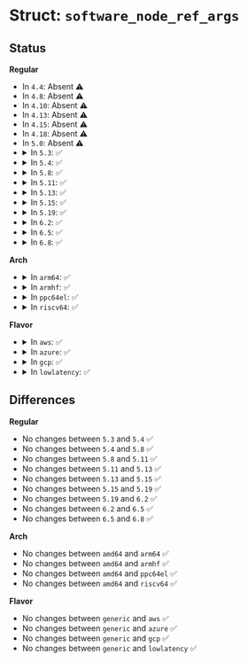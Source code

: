 # Struct: <code>software_node_ref_args</code>

## Status
<b>Regular</b>
<ul>
<li>
In <code>4.4</code>: Absent ⚠️
</li>
<li>
In <code>4.8</code>: Absent ⚠️
</li>
<li>
In <code>4.10</code>: Absent ⚠️
</li>
<li>
In <code>4.13</code>: Absent ⚠️
</li>
<li>
In <code>4.15</code>: Absent ⚠️
</li>
<li>
In <code>4.18</code>: Absent ⚠️
</li>
<li>
In <code>5.0</code>: Absent ⚠️
</li>
<li>
<details>
<summary>In <code>5.3</code>: ✅</summary>

```c
struct software_node_ref_args {
    const struct software_node *node;
    unsigned int nargs;
    u64 args[8];
};
```
</details>
</li>
<li>
<details>
<summary>In <code>5.4</code>: ✅</summary>

```c
struct software_node_ref_args {
    const struct software_node *node;
    unsigned int nargs;
    u64 args[8];
};
```
</details>
</li>
<li>
<details>
<summary>In <code>5.8</code>: ✅</summary>

```c
struct software_node_ref_args {
    const struct software_node *node;
    unsigned int nargs;
    u64 args[8];
};
```
</details>
</li>
<li>
<details>
<summary>In <code>5.11</code>: ✅</summary>

```c
struct software_node_ref_args {
    const struct software_node *node;
    unsigned int nargs;
    u64 args[8];
};
```
</details>
</li>
<li>
<details>
<summary>In <code>5.13</code>: ✅</summary>

```c
struct software_node_ref_args {
    const struct software_node *node;
    unsigned int nargs;
    u64 args[8];
};
```
</details>
</li>
<li>
<details>
<summary>In <code>5.15</code>: ✅</summary>

```c
struct software_node_ref_args {
    const struct software_node *node;
    unsigned int nargs;
    u64 args[8];
};
```
</details>
</li>
<li>
<details>
<summary>In <code>5.19</code>: ✅</summary>

```c
struct software_node_ref_args {
    const struct software_node *node;
    unsigned int nargs;
    u64 args[8];
};
```
</details>
</li>
<li>
<details>
<summary>In <code>6.2</code>: ✅</summary>

```c
struct software_node_ref_args {
    const struct software_node *node;
    unsigned int nargs;
    u64 args[8];
};
```
</details>
</li>
<li>
<details>
<summary>In <code>6.5</code>: ✅</summary>

```c
struct software_node_ref_args {
    const struct software_node *node;
    unsigned int nargs;
    u64 args[8];
};
```
</details>
</li>
<li>
<details>
<summary>In <code>6.8</code>: ✅</summary>

```c
struct software_node_ref_args {
    const struct software_node *node;
    unsigned int nargs;
    u64 args[8];
};
```
</details>
</li>
</ul>
<b>Arch</b>
<ul>
<li>
<details>
<summary>In <code>arm64</code>: ✅</summary>

```c
struct software_node_ref_args {
    const struct software_node *node;
    unsigned int nargs;
    u64 args[8];
};
```
</details>
</li>
<li>
<details>
<summary>In <code>armhf</code>: ✅</summary>

```c
struct software_node_ref_args {
    const struct software_node *node;
    unsigned int nargs;
    u64 args[8];
};
```
</details>
</li>
<li>
<details>
<summary>In <code>ppc64el</code>: ✅</summary>

```c
struct software_node_ref_args {
    const struct software_node *node;
    unsigned int nargs;
    u64 args[8];
};
```
</details>
</li>
<li>
<details>
<summary>In <code>riscv64</code>: ✅</summary>

```c
struct software_node_ref_args {
    const struct software_node *node;
    unsigned int nargs;
    u64 args[8];
};
```
</details>
</li>
</ul>
<b>Flavor</b>
<ul>
<li>
<details>
<summary>In <code>aws</code>: ✅</summary>

```c
struct software_node_ref_args {
    const struct software_node *node;
    unsigned int nargs;
    u64 args[8];
};
```
</details>
</li>
<li>
<details>
<summary>In <code>azure</code>: ✅</summary>

```c
struct software_node_ref_args {
    const struct software_node *node;
    unsigned int nargs;
    u64 args[8];
};
```
</details>
</li>
<li>
<details>
<summary>In <code>gcp</code>: ✅</summary>

```c
struct software_node_ref_args {
    const struct software_node *node;
    unsigned int nargs;
    u64 args[8];
};
```
</details>
</li>
<li>
<details>
<summary>In <code>lowlatency</code>: ✅</summary>

```c
struct software_node_ref_args {
    const struct software_node *node;
    unsigned int nargs;
    u64 args[8];
};
```
</details>
</li>
</ul>

## Differences
<b>Regular</b>
<ul>
<li>
No changes between <code>5.3</code> and <code>5.4</code> ✅
</li>
<li>
No changes between <code>5.4</code> and <code>5.8</code> ✅
</li>
<li>
No changes between <code>5.8</code> and <code>5.11</code> ✅
</li>
<li>
No changes between <code>5.11</code> and <code>5.13</code> ✅
</li>
<li>
No changes between <code>5.13</code> and <code>5.15</code> ✅
</li>
<li>
No changes between <code>5.15</code> and <code>5.19</code> ✅
</li>
<li>
No changes between <code>5.19</code> and <code>6.2</code> ✅
</li>
<li>
No changes between <code>6.2</code> and <code>6.5</code> ✅
</li>
<li>
No changes between <code>6.5</code> and <code>6.8</code> ✅
</li>
</ul>
<b>Arch</b>
<ul>
<li>
No changes between <code>amd64</code> and <code>arm64</code> ✅
</li>
<li>
No changes between <code>amd64</code> and <code>armhf</code> ✅
</li>
<li>
No changes between <code>amd64</code> and <code>ppc64el</code> ✅
</li>
<li>
No changes between <code>amd64</code> and <code>riscv64</code> ✅
</li>
</ul>
<b>Flavor</b>
<ul>
<li>
No changes between <code>generic</code> and <code>aws</code> ✅
</li>
<li>
No changes between <code>generic</code> and <code>azure</code> ✅
</li>
<li>
No changes between <code>generic</code> and <code>gcp</code> ✅
</li>
<li>
No changes between <code>generic</code> and <code>lowlatency</code> ✅
</li>
</ul>

